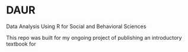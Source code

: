 # DAUR
Data Analysis Using R for Social and Behavioral Sciences

This repo was built for my ongoing project of publishing an introductory textbook for 
